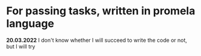 # For passing tasks, written in promela language

**20.03.2022**
I don't know whether I will succeed to write the code or not, but I will try
